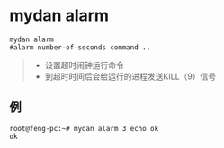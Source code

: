 # mydan alarm
```
mydan alarm 
#alarm number-of-seconds command ..
```
> * 设置超时闹钟运行命令
> * 到超时时间后会给运行的进程发送KILL（9）信号
## 例
```
root@feng-pc:~# mydan alarm 3 echo ok
ok
```